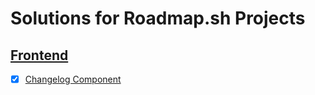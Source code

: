 # Solutions for Roadmap.sh Projects

## [Frontend](https://roadmap.sh/frontend)

- [x] [Changelog Component](https://roadmap.sh/projects/changelog-component)
